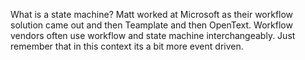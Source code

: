 What is a state machine? Matt worked at Microsoft as their workflow solution came out and then Teamplate and then OpenText. Workflow vendors often use workflow and state machine interchangeably. Just remember that in this context its a bit more event driven.
